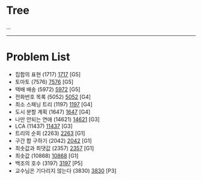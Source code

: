 # Tree
...


--------------------------------

# Problem List
- 집합의 표현 (1717) [1717](https://github.com/KyumKyum/Algorithm_Study/blob/main/Tree/1717.cpp) [G5]
- 토마토 (7576) [7576](https://github.com/KyumKyum/Algorithm_Study/blob/main/Tree/7576.cpp) [G5]
- 택배 배송 (5972) [5972](https://github.com/KyumKyum/Algorithm_Study/blob/main/Tree/5972.kt) [G5]
- 전화번호 목록 (5052) [5052](https://github.com/KyumKyum/Algorithm_Study/blob/main/Tree/5052.kt) [G4]
- 최소 스패닝 트리 (1197) [1197](https://github.com/KyumKyum/Algorithm_Study/blob/main/Tree/1197.cpp) [G4]
- 도시 분할 계획 (1647) [1647](https://github.com/KyumKyum/Algorithm_Study/blob/main/Tree/1647.cpp) [G4]
- 나만 안되는 연애 (14621) [14621](https://github.com/KyumKyum/Algorithm_Study/blob/main/Tree/14621.cpp) [G3]
- LCA (11437) [11437](https://github.com/KyumKyum/Algorithm_Study/blob/main/Tree/11437.cpp) [G3]
- 트리의 순회 (2263) [2263](https://github.com/KyumKyum/Algorithm_Study/blob/main/Tree/2263.cpp) [G1]
- 구간 합 구하기 (2042) [2042](https://github.com/KyumKyum/Algorithm_Study/blob/main/Tree/2042.cpp) [G1]
- 최솟값과 최댓값 (2357) [2357](https://github.com/KyumKyum/Algorithm_Study/blob/main/Tree/2357.cpp) [G1]
- 최솟값 (10868) [10868](https://github.com/KyumKyum/Algorithm_Study/blob/main/Tree/10868.cpp) [G1]
- 백조의 호수 (3197) [3197](https://github.com/KyumKyum/Algorithm_Study/blob/main/Tree/3197.cpp) [P5]
- 교수님은 기다리지 않는다 (3830) [3830](https://github.com/KyumKyum/Algorithm_Study/blob/main/Tree/3830.cpp) [P3]
